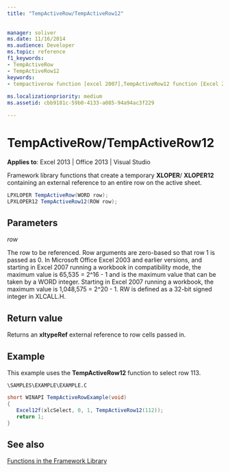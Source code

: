 ```yaml
---
title: "TempActiveRow/TempActiveRow12"
 
 
manager: soliver
ms.date: 11/16/2014
ms.audience: Developer
ms.topic: reference
f1_keywords:
- TempActiveRow
- TempActiveRow12
keywords:
- tempactiverow function [excel 2007],TempActiveRow12 function [Excel 2007]
 
ms.localizationpriority: medium
ms.assetid: cbb9181c-59b0-4133-a085-94a94ac3f229

---
```


# TempActiveRow/TempActiveRow12

 **Applies to**: Excel 2013 | Office 2013 | Visual Studio 
  
Framework library functions that create a temporary **XLOPER**/ **XLOPER12** containing an external reference to an entire row on the active sheet. 
  
```cs
LPXLOPER TempActiveRow(WORD row);
LPXLOPER12 TempActiveRow12(ROW row);
```

## Parameters

 _row_
  
The row to be referenced. Row arguments are zero-based so that row 1 is passed as 0. In Microsoft Office Excel 2003 and earlier versions, and starting in Excel 2007 running a workbook in compatibility mode, the maximum value is 65,535 = 2^16 - 1 and is the maximum value that can be taken by a WORD integer. Starting in Excel 2007 running a workbook, the maximum value is 1,048,575 = 2^20 - 1. RW is defined as a 32-bit signed integer in XLCALL.H.
  
## Return value

Returns an **xltypeRef** external reference to row cells passed in. 
  
## Example

This example uses the **TempActiveRow12** function to select row 113. 
  
 `\SAMPLES\EXAMPLE\EXAMPLE.C`
  
```cs
short WINAPI TempActiveRowExample(void)
{
   Excel12f(xlcSelect, 0, 1, TempActiveRow12(112));
   return 1;
}
```

## See also



[Functions in the Framework Library](functions-in-the-framework-library.md)

